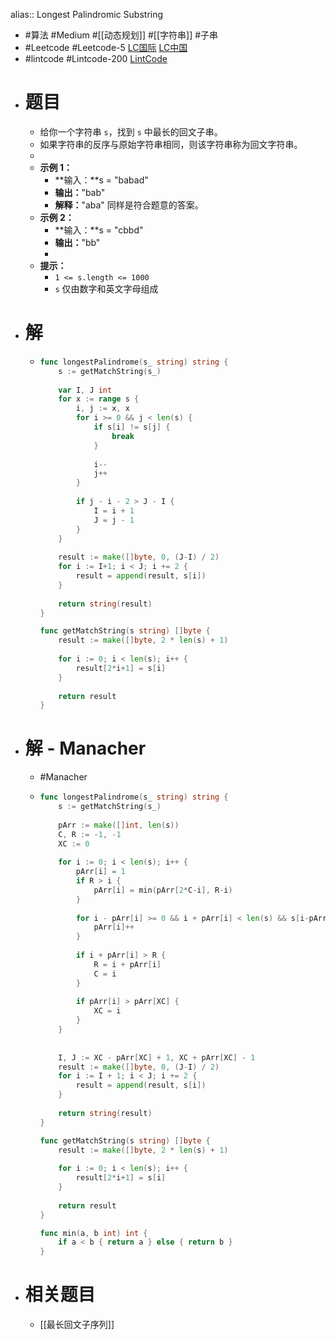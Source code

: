 alias:: Longest Palindromic Substring
- #算法 #Medium #[[动态规划]] #[[字符串]] #子串
- #Leetcode #Leetcode-5 [LC国际](https://leetcode.com/problems/longest-palindromic-substring/) [LC中国](https://leetcode.cn/problems/longest-palindromic-substring/)
- #lintcode #Lintcode-200 [LintCode](https://www.lintcode.com/problem/200/)
- # 题目
	- 给你一个字符串 `s`，找到 `s` 中最长的回文子串。
	- 如果字符串的反序与原始字符串相同，则该字符串称为回文字符串。
	-
	- **示例 1：**
		- **输入：**s = "babad"
		- **输出：**"bab"
		- **解释：**"aba" 同样是符合题意的答案。
	- **示例 2：**
		- **输入：**s = "cbbd"
		- **输出：**"bb"
		-
	- **提示：**
		- `1 <= s.length <= 1000`
		- `s` 仅由数字和英文字母组成
- # 解
	- ```go
	  func longestPalindrome(s_ string) string {
	      s := getMatchString(s_)
	      
	      var I, J int
	      for x := range s {
	          i, j := x, x
	          for i >= 0 && j < len(s) {
	              if s[i] != s[j] {
	                  break
	              }
	              
	              i--
	              j++
	          }
	          
	          if j - i - 2 > J - I {
	              I = i + 1
	              J = j - 1
	          }
	      }
	      
	      result := make([]byte, 0, (J-I) / 2)
	      for i := I+1; i < J; i += 2 {
	          result = append(result, s[i])
	      }
	      
	      return string(result)
	  }
	  
	  func getMatchString(s string) []byte {
	      result := make([]byte, 2 * len(s) + 1)
	      
	      for i := 0; i < len(s); i++ {
	          result[2*i+1] = s[i]
	      }
	      
	      return result
	  }
	  ```
- # 解 - Manacher
	- #Manacher
	- ```go
	  func longestPalindrome(s_ string) string {
	      s := getMatchString(s_)
	      
	      pArr := make([]int, len(s))
	      C, R := -1, -1
	      XC := 0
	      
	      for i := 0; i < len(s); i++ {
	          pArr[i] = 1
	          if R > i {
	              pArr[i] = min(pArr[2*C-i], R-i)
	          }
	          
	          for i - pArr[i] >= 0 && i + pArr[i] < len(s) && s[i-pArr[i]] == s[i + pArr[i]] {
	              pArr[i]++
	          }
	          
	          if i + pArr[i] > R {
	              R = i + pArr[i]
	              C = i
	          }
	          
	          if pArr[i] > pArr[XC] {
	              XC = i
	          }
	      }
	      
	      
	      I, J := XC - pArr[XC] + 1, XC + pArr[XC] - 1
	      result := make([]byte, 0, (J-I) / 2)
	      for i := I + 1; i < J; i += 2 {
	          result = append(result, s[i])
	      }
	      
	      return string(result)
	  }
	  
	  func getMatchString(s string) []byte {
	      result := make([]byte, 2 * len(s) + 1)
	      
	      for i := 0; i < len(s); i++ {
	          result[2*i+1] = s[i]
	      }
	      
	      return result
	  }
	  
	  func min(a, b int) int {
	      if a < b { return a } else { return b }
	  }
	  ```
- # 相关题目
	- [[最长回文子序列]]